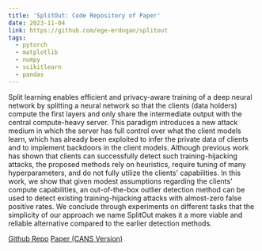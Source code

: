 ```yaml
---
title: 'SplitOut: Code Repository of Paper'
date: 2023-11-04
link: https://github.com/ege-erdogan/splitout
tags:
  - pytorch
  - matplotlib
  - numpy
  - scikitlearn
  - pandas
---
```


Split learning enables efficient and privacy-aware training of a deep neural network by splitting a neural network so that the clients (data holders) compute the first layers and only share the intermediate output with the central compute-heavy server. This paradigm introduces a new attack medium in which the server has full control over what the client models learn, which has already been exploited to infer the private data of clients and to implement backdoors in the client models. Although previous work has shown that clients can successfully detect such training-hijacking attacks, the proposed methods rely on heuristics, require tuning of many hyperparameters, and do not fully utilize the clients' capabilities. In this work, we show that given modest assumptions regarding the clients' compute capabilities, an out-of-the-box outlier detection method can be used to detect existing training-hijacking attacks with almost-zero false positive rates. We conclude through experiments on different tasks that the simplicity of our approach we name SplitOut makes it a more viable and reliable alternative compared to the earlier detection methods.

[Github Repo](https://github.com/ege-erdogan/splitout)
[Paper (CANS Version)](https://doi.org/10.1007/978-981-97-8016-7_6)
